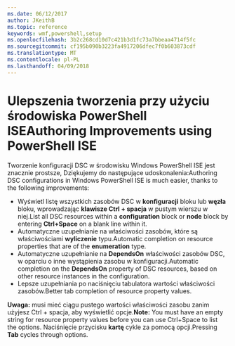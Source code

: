 ```yaml
---
ms.date: 06/12/2017
author: JKeithB
ms.topic: reference
keywords: wmf,powershell,setup
ms.openlocfilehash: 3b2c268cd10d7c421b3d1fc73a7bbeaa4714f5fc
ms.sourcegitcommit: cf195b090b3223fa4917206dfec7f0b603873cdf
ms.translationtype: MT
ms.contentlocale: pl-PL
ms.lasthandoff: 04/09/2018
---
```

# <a name="authoring-improvements-using-powershell-ise"></a><span data-ttu-id="38905-102">Ulepszenia tworzenia przy użyciu środowiska PowerShell ISE</span><span class="sxs-lookup"><span data-stu-id="38905-102">Authoring Improvements using PowerShell ISE</span></span>

<span data-ttu-id="38905-103">Tworzenie konfiguracji DSC w środowisku Windows PowerShell ISE jest znacznie prostsze, Dziękujemy do następujące udoskonalenia:</span><span class="sxs-lookup"><span data-stu-id="38905-103">Authoring DSC configurations in Windows PowerShell ISE is much easier, thanks to the following improvements:</span></span>

- <span data-ttu-id="38905-104">Wyświetl listę wszystkich zasobów DSC w **konfiguracji** bloku lub **węzła** bloku, wprowadzając **klawisze Ctrl + spacja** w pustym wierszu w niej.</span><span class="sxs-lookup"><span data-stu-id="38905-104">List all DSC resources within a **configuration** block or **node** block by entering **Ctrl+Space** on a blank line within it.</span></span>
- <span data-ttu-id="38905-105">Automatyczne uzupełnianie na właściwości zasobów, które są właściwościami **wyliczenie** typu.</span><span class="sxs-lookup"><span data-stu-id="38905-105">Automatic completion on resource properties that are of the **enumeration** type.</span></span>
- <span data-ttu-id="38905-106">Automatyczne uzupełnianie na **DependsOn** właściwości zasobów DSC, w oparciu o inne wystąpienia zasobu w konfiguracji.</span><span class="sxs-lookup"><span data-stu-id="38905-106">Automatic completion on the **DependsOn** property of DSC resources, based on other resource instances in the configuration.</span></span>
- <span data-ttu-id="38905-107">Lepsze uzupełniania po naciśnięciu tabulatora wartości właściwości zasobów.</span><span class="sxs-lookup"><span data-stu-id="38905-107">Better tab completion of resource property values.</span></span>

<span data-ttu-id="38905-108">**Uwaga:** musi mieć ciągu pustego wartości właściwości zasobu zanim użyjesz Ctrl + spacja, aby wyświetlić opcje.</span><span class="sxs-lookup"><span data-stu-id="38905-108">**Note:** You must have an empty string for resource property values before you can use Ctrl+Space to list the options.</span></span> <span data-ttu-id="38905-109">Naciśnięcie przycisku **kartę** cykle za pomocą opcji.</span><span class="sxs-lookup"><span data-stu-id="38905-109">Pressing **Tab** cycles through options.</span></span>